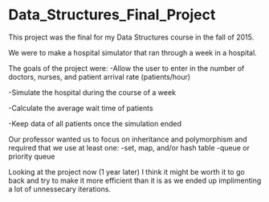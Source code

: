 # Data_Structures_Final_Project
This project was the final for my Data Structures course in the fall of 2015.

We were to make a hospital simulator that ran through a week in a hospital.

The goals of the project were:
-Allow the user to enter in the number of doctors, nurses, and patient arrival rate (patients/hour)

-Simulate the hospital during the course of a week

-Calculate the average wait time of patients

-Keep data of all patients once the simulation ended


Our professor wanted us to focus on inheritance and polymorphism and required that we use at least one:
-set, map, and/or hash table
-queue or priority queue

Looking at the project now (1 year later) I think it might be worth it to go back and try to make it more efficient than it is
as we ended up implimenting a lot of unnessecary iterations.
